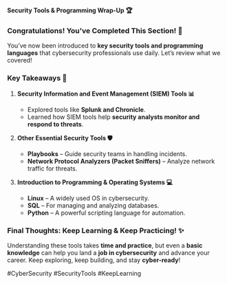 **Security Tools & Programming Wrap-Up 🏆**

### **Congratulations! You've Completed This Section! 🚀**
You’ve now been introduced to **key security tools and programming languages** that cybersecurity professionals use daily. Let’s review what we covered!

### **Key Takeaways 🔧**
1. **Security Information and Event Management (SIEM) Tools 📊**
   - Explored tools like **Splunk and Chronicle**.
   - Learned how SIEM tools help **security analysts monitor and respond to threats**.

2. **Other Essential Security Tools 🛡️**
   - **Playbooks** – Guide security teams in handling incidents.
   - **Network Protocol Analyzers (Packet Sniffers)** – Analyze network traffic for threats.

3. **Introduction to Programming & Operating Systems 💻**
   - **Linux** – A widely used OS in cybersecurity.
   - **SQL** – For managing and analyzing databases.
   - **Python** – A powerful scripting language for automation.

### **Final Thoughts: Keep Learning & Keep Practicing! ✨**
Understanding these tools takes **time and practice**, but even a **basic knowledge** can help you land a **job in cybersecurity** and advance your career. Keep exploring, keep building, and stay **cyber-ready**!

#CyberSecurity #SecurityTools #KeepLearning

